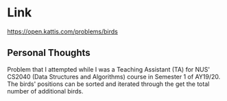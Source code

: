 # Link

https://open.kattis.com/problems/birds

## Personal Thoughts

Problem that I attempted while I was a Teaching Assistant (TA) for NUS' CS2040 (Data Structures and Algorithms) course in Semester 1 of AY19/20. The birds' positions can be sorted and iterated through the get the total number of additional birds.

